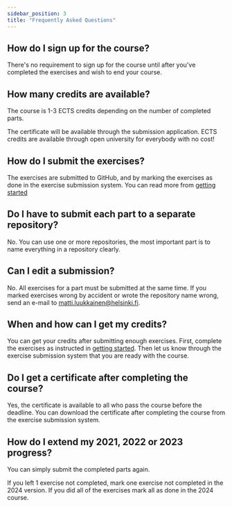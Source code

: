 ```yaml
---
sidebar_position: 3
title: "Frequently Asked Questions"
---
```


## How do I sign up for the course?

There's no requirement to sign up for the course until after you've completed the exercises and wish to end your course.

## How many credits are available?

The course is 1-3 ECTS credits depending on the number of completed parts.

The certificate will be available through the submission application. ECTS credits are available through open university for everybody with no cost!

## How do I submit the exercises?

The exercises are submitted to GitHub, and by marking the exercises as done in the exercise submission system. You can read more from [getting started](/getting-started)

## Do I have to submit each part to a separate repository?

No. You can use one or more repositories, the most important part is to name everything in a repository clearly.

## Can I edit a submission?

No. All exercises for a part must be submitted at the same time. If you marked exercises wrong by accident or wrote the repository name wrong, send an e-mail to matti.luukkainen@helsinki.fi.

## When and how can I get my credits?

You can get your credits after submitting enough exercises. First, complete the exercises as instructed in [getting started](/getting-started). Then let us know through the exercise submission system that you are ready with the course.

## Do I get a certificate after completing the course?

Yes, the certificate is available to all who pass the course before the deadline. You can download the certificate after completing the course from the exercise submission system.

## How do I extend my 2021, 2022 or 2023 progress?

You can simply submit the completed parts again.

If you left 1 exercise not completed, mark one exercise not completed in the 2024 version. If you did all of the exercises mark all as done in the 2024 course.
